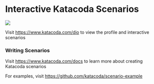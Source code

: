 # Interactive Katacoda Scenarios

[![](http://shields.katacoda.com/katacoda/dio/count.svg)](https://www.katacoda.com/dio "Get your profile on Katacoda.com")

Visit https://www.katacoda.com/dio to view the profile and interactive scenarios

### Writing Scenarios
Visit https://www.katacoda.com/docs to learn more about creating Katacoda scenarios

For examples, visit https://github.com/katacoda/scenario-example
